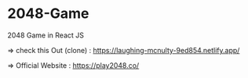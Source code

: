 # 2048-Game

2048 Game in React JS 

 
 
 => check this Out  (clone) : https://laughing-mcnulty-9ed854.netlify.app/
                
 => Official Website : https://play2048.co/
